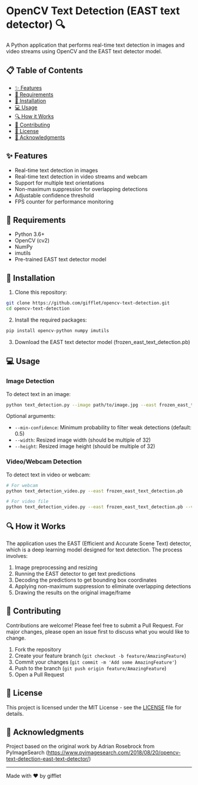 # OpenCV Text Detection (EAST text detector) 🔍

A Python application that performs real-time text detection in images and video streams using OpenCV and the EAST text detector model.

## 📋 Table of Contents
- [✨ Features](#-features)
- [🔧 Requirements](#-requirements)
- [🚀 Installation](#-installation)
- [💻 Usage](#-usage)
- [🔍 How it Works](#-how-it-works)
- [🤝 Contributing](#-contributing)
- [📄 License](#-license)
- [🙏 Acknowledgments](#-acknowledgments)

## ✨ Features
- Real-time text detection in images
- Real-time text detection in video streams and webcam
- Support for multiple text orientations
- Non-maximum suppression for overlapping detections
- Adjustable confidence threshold
- FPS counter for performance monitoring

## 🔧 Requirements
- Python 3.6+
- OpenCV (cv2)
- NumPy
- imutils
- Pre-trained EAST text detector model

## 🚀 Installation

1. Clone this repository:

```bash
git clone https://github.com/gifflet/opencv-text-detection.git
cd opencv-text-detection
```

2. Install the required packages:

```bash
pip install opencv-python numpy imutils
```

3. Download the EAST text detector model (frozen_east_text_detection.pb)

## 💻 Usage

### Image Detection
To detect text in an image:
```bash
python text_detection.py --image path/to/image.jpg --east frozen_east_text_detection.pb
```

Optional arguments:
- `--min-confidence`: Minimum probability to filter weak detections (default: 0.5)
- `--width`: Resized image width (should be multiple of 32)
- `--height`: Resized image height (should be multiple of 32)

### Video/Webcam Detection
To detect text in video or webcam:
```bash
# For webcam
python text_detection_video.py --east frozen_east_text_detection.pb

# For video file
python text_detection_video.py --east frozen_east_text_detection.pb --video path/to/video.mp4
```

## 🔍 How it Works

The application uses the EAST (Efficient and Accurate Scene Text) detector, which is a deep learning model designed for text detection. The process involves:

1. Image preprocessing and resizing
2. Running the EAST detector to get text predictions
3. Decoding the predictions to get bounding box coordinates
4. Applying non-maximum suppression to eliminate overlapping detections
5. Drawing the results on the original image/frame

## 🤝 Contributing

Contributions are welcome! Please feel free to submit a Pull Request. For major changes, please open an issue first to discuss what you would like to change.

1. Fork the repository
2. Create your feature branch (`git checkout -b feature/AmazingFeature`)
3. Commit your changes (`git commit -m 'Add some AmazingFeature'`)
4. Push to the branch (`git push origin feature/AmazingFeature`)
5. Open a Pull Request

## 📄 License

This project is licensed under the MIT License - see the [LICENSE](LICENSE.txt) file for details.

## 🙏 Acknowledgments

Project based on the original work by Adrian Rosebrock from PyImageSearch (https://www.pyimagesearch.com/2018/08/20/opencv-text-detection-east-text-detector/)

---

Made with ❤️ by gifflet

